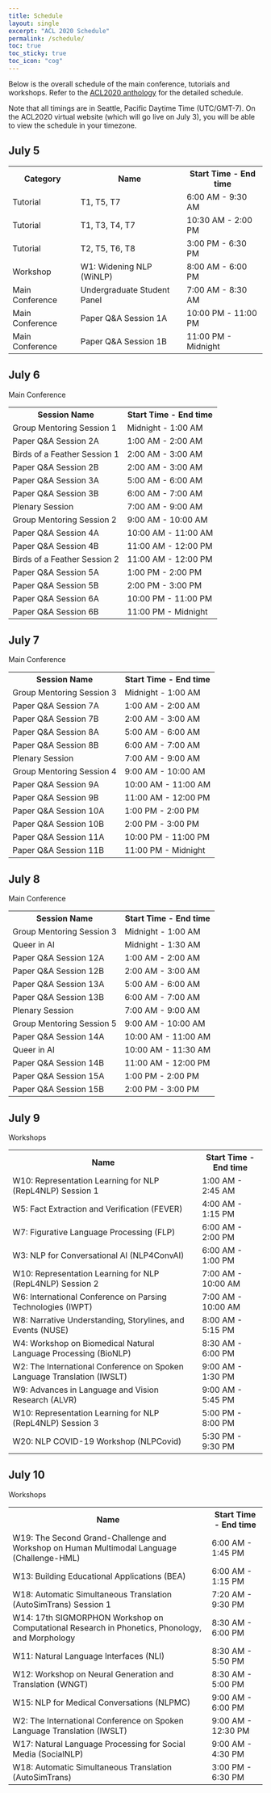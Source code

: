 ```yaml
---
title: Schedule 
layout: single
excerpt: "ACL 2020 Schedule"
permalink: /schedule/
toc: true
toc_sticky: true
toc_icon: "cog"
---
```


Below is the overall schedule of the main conference, tutorials and workshops. Refer to the [ACL2020 anthology](https://www.aclweb.org/anthology/2020.acl-main.0.pdf) for the detailed schedule. 

Note that all timings are in Seattle, Pacific Daytime Time (UTC/GMT-7). On the ACL2020 virtual website (which will go live on July 3), you will be able to view the schedule in your timezone. 

## July 5

<table>
  <tr>
    <th>Category</th>
    <th> Name</th>
    <th> Start Time - End time </th>
  </tr>
  <tr>
    <td>Tutorial</td>
    <td>T1, T5, T7</td>
    <td>6:00 AM - 9:30 AM</td>
  </tr>
    <tr>
    <td>Tutorial</td>
    <td>T1, T3, T4, T7</td>
    <td>10:30 AM - 2:00 PM</td>
  </tr>
   <tr>
    <td>Tutorial</td>
    <td>T2, T5, T6, T8</td>
    <td>3:00 PM - 6:30 PM</td>
  </tr>
  <tr>
    <td>Workshop</td>
    <td>W1: Widening NLP (WiNLP)</td>
    <td>8:00 AM - 6:00 PM</td>
  </tr>
  <tr>
    <td>Main Conference</td>
    <td>Undergraduate Student Panel</td>
    <td>7:00 AM - 8:30 AM</td>
  </tr>
  <tr>
    <td>Main Conference</td>
    <td>Paper Q&A Session 1A</td>
    <td>10:00 PM - 11:00 PM</td>
  </tr>
  <tr>
    <td>Main Conference</td>
    <td>Paper Q&A Session 1B</td>
    <td>11:00 PM - Midnight</td>
  </tr>
</table>

## July 6

Main Conference

<table>
  <tr>
    <th>Session Name</th>
    <th> Start Time - End time </th>
  </tr>
  <tr>
    <td>Group Mentoring Session 1</td>
    <td>Midnight - 1:00 AM</td>
  </tr>
  <tr>
    <td>Paper Q&A Session 2A</td>
    <td>1:00 AM - 2:00 AM</td>
  </tr>
  <tr>
    <td>Birds of a Feather Session 1</td>
    <td>2:00 AM - 3:00 AM</td>
  </tr>
  <tr>
    <td>Paper Q&A Session 2B</td>
    <td>2:00 AM - 3:00 AM</td>
  </tr>
  <tr>
    <td>Paper Q&A Session 3A</td>
    <td>5:00 AM - 6:00 AM</td>
  </tr>
  <tr>
    <td>Paper Q&A Session 3B</td>
    <td>6:00 AM - 7:00 AM</td>
  </tr>
  <tr>
    <td>Plenary Session</td>
    <td>7:00 AM - 9:00 AM</td>
  </tr>
  <tr>
    <td>Group Mentoring Session 2</td>
    <td>9:00 AM - 10:00 AM</td>
  </tr>
  <tr>
    <td>Paper Q&A Session 4A</td>
    <td>10:00 AM - 11:00 AM</td>
  </tr>
  <tr>
    <td>Paper Q&A Session 4B</td>
    <td>11:00 AM - 12:00 PM</td>
  </tr>
  <tr>
    <td>Birds of a Feather Session 2</td>
    <td>11:00 AM - 12:00 PM</td>
  </tr>
  <tr>
    <td>Paper Q&A Session 5A</td>
    <td>1:00 PM - 2:00 PM</td>
  </tr>
  <tr>
    <td>Paper Q&A Session 5B</td>
    <td>2:00 PM - 3:00 PM</td>
  </tr>
  <tr>
    <td>Paper Q&A Session 6A</td>
    <td>10:00 PM - 11:00 PM</td>
  </tr>
  <tr>
    <td>Paper Q&A Session 6B</td>
    <td>11:00 PM - Midnight</td>
  </tr>
</table>

## July 7

Main Conference 

<table>
  <tr>
    <th>Session Name</th>
    <th> Start Time - End time </th>
  </tr>
  <tr>
    <td>Group Mentoring Session 3</td>
    <td>Midnight - 1:00 AM</td>
  </tr>
  <tr>
    <td>Paper Q&A Session 7A</td>
    <td>1:00 AM - 2:00 AM</td>
  </tr>
  <tr>
    <td>Paper Q&A Session 7B</td>
    <td>2:00 AM - 3:00 AM</td>
  </tr>
  <tr>
    <td>Paper Q&A Session 8A</td>
    <td>5:00 AM - 6:00 AM</td>
  </tr>
  <tr>
    <td>Paper Q&A Session 8B</td>
    <td>6:00 AM - 7:00 AM</td>
  </tr>
  <tr>
    <td>Plenary Session</td>
    <td>7:00 AM - 9:00 AM</td>
  </tr>
  <tr>
    <td>Group Mentoring Session 4</td>
    <td>9:00 AM - 10:00 AM</td>
  </tr>
  <tr>
    <td>Paper Q&A Session 9A</td>
    <td>10:00 AM - 11:00 AM</td>
  </tr>
  <tr>
    <td>Paper Q&A Session 9B</td>
    <td>11:00 AM - 12:00 PM</td>
  </tr>
  <tr>
    <td>Paper Q&A Session 10A</td>
    <td>1:00 PM - 2:00 PM</td>
  </tr>
  <tr>
    <td>Paper Q&A Session 10B</td>
    <td>2:00 PM - 3:00 PM</td>
  </tr>
  <tr>
    <td>Paper Q&A Session 11A</td>
    <td>10:00 PM - 11:00 PM</td>
  </tr>
  <tr>
    <td>Paper Q&A Session 11B</td>
    <td>11:00 PM - Midnight</td>
  </tr>
</table>

## July 8

Main Conference 

<table>
  <tr>
    <th>Session Name</th>
    <th> Start Time - End time </th>
  </tr>
  <tr>
    <td>Group Mentoring Session 3</td>
    <td>Midnight - 1:00 AM</td>
  </tr>
  <tr>
    <td>Queer in AI </td>
    <td>Midnight - 1:30 AM</td>
  </tr>
  <tr>
    <td>Paper Q&A Session 12A</td>
    <td>1:00 AM - 2:00 AM</td>
  </tr>
  <tr>
    <td>Paper Q&A Session 12B</td>
    <td>2:00 AM - 3:00 AM</td>
  </tr>
  <tr>
    <td>Paper Q&A Session 13A</td>
    <td>5:00 AM - 6:00 AM</td>
  </tr>
  <tr>
    <td>Paper Q&A Session 13B</td>
    <td>6:00 AM - 7:00 AM</td>
  </tr>
  <tr>
    <td>Plenary Session</td>
    <td>7:00 AM - 9:00 AM</td>
  </tr>
  <tr>
    <td>Group Mentoring Session 5</td>
    <td>9:00 AM - 10:00 AM</td>
  </tr>
  <tr>
    <td>Paper Q&A Session 14A</td>
    <td>10:00 AM - 11:00 AM</td>
  </tr>
  <tr>
    <td>Queer in AI </td>
    <td>10:00 AM - 11:30 AM</td>
  </tr>
  <tr>
    <td>Paper Q&A Session 14B</td>
    <td>11:00 AM - 12:00 PM</td>
  </tr>
  <tr>
    <td>Paper Q&A Session 15A</td>
    <td>1:00 PM - 2:00 PM</td>
  </tr>
  <tr>
    <td>Paper Q&A Session 15B</td>
    <td>2:00 PM - 3:00 PM</td>
  </tr>
</table>

## July 9

Workshops

<table>
  <tr>
    <th> Name</th>
    <th> Start Time - End time </th>
  </tr>
  <tr>
    <td>W10: Representation Learning for NLP (RepL4NLP) Session 1</td>
    <td>1:00 AM - 2:45 AM</td>
  </tr>
  <tr>
    <td>W5: Fact Extraction and Verification (FEVER)</td>
    <td>4:00 AM - 1:15 PM</td>
  </tr>
  <tr>
    <td>W7: Figurative Language Processing (FLP) </td>
    <td>6:00 AM - 2:00 PM</td>
  </tr>
  <tr>
    <td>W3: NLP for Conversational Al (NLP4ConvAI) </td>
    <td>6:00 AM - 1:00 PM</td>
  </tr>
  <tr>
    <td>W10: Representation Learning for NLP (RepL4NLP) Session 2</td>
    <td>7:00 AM - 10:00 AM</td>
  </tr>
  <tr>
    <td>W6: International Conference on Parsing Technologies (IWPT)</td>
    <td>7:00 AM - 10:00 AM</td>
  </tr>
  <tr>
    <td>W8: Narrative Understanding, Storylines, and Events (NUSE)</td>
    <td>8:00 AM - 5:15 PM</td>
  </tr>
  <tr>
    <td>W4: Workshop on Biomedical Natural Language Processing (BioNLP)</td>
    <td>8:30 AM - 6:00 PM</td>
  </tr>
  <tr>
    <td>W2: The International Conference on Spoken Language Translation (IWSLT)</td>
    <td>9:00 AM - 1:30 PM</td>
  </tr>
  <tr>
    <td>W9: Advances in Language and Vision Research (ALVR)</td>
    <td>9:00 AM - 5:45 PM</td>
  </tr>
  <tr>
    <td>W10: Representation Learning for NLP (RepL4NLP) Session 3</td>
    <td>5:00 PM - 8:00 PM</td>
  </tr> 
  <tr>
    <td>W20: NLP COVID-19 Workshop (NLPCovid)</td>
    <td>5:30 PM - 9:30 PM</td>
  </tr>       
</table>


## July 10

Workshops

<table>
  <tr>
    <th> Name</td>
    <th> Start Time - End time </th>
  </tr>
  <tr>
    <td>W19: The Second Grand-Challenge and Workshop on Human Multimodal Language (Challenge-HML)</td>
    <td>6:00 AM - 1:45 PM</td>
  </tr>
  <tr>
    <td>W13: Building Educational Applications (BEA)</td>
    <td>6:00 AM - 1:15 PM</td>
  </tr>
  <tr>
    <td>W18: Automatic Simultaneous Translation (AutoSimTrans) Session 1</td>
    <td>7:20 AM - 9:30 PM</td>
  </tr>
  <tr>
    <td>W14: 17th SIGMORPHON Workshop on Computational Research in Phonetics, Phonology, and Morphology</td>
    <td>8:30 AM - 6:00 PM</td>
  </tr>
  <tr>
    <td>W11: Natural Language Interfaces (NLI)</td>
    <td>8:30 AM - 5:50 PM</td>
  </tr>
  <tr>
    <td>W12: Workshop on Neural Generation and Translation (WNGT)</td>
    <td>8:30 AM - 5:00 PM</td>
  </tr>
  <tr>
    <td>W15: NLP for Medical Conversations (NLPMC)</td>
    <td>9:00 AM - 6:00 PM</td>
  </tr>
  <tr>
    <td>W2: The International Conference on Spoken Language Translation (IWSLT)</td>
    <td>9:00 AM - 12:30 PM</td>
  </tr>
  <tr>
    <td>W17: Natural Language Processing for Social Media (SocialNLP)</td>
    <td>9:00 AM - 4:30 PM</td>
  </tr>
  <tr>
    <td>W18: Automatic Simultaneous Translation (AutoSimTrans)</td>
    <td>3:00 PM - 6:30 PM</td>
  </tr>
</table>